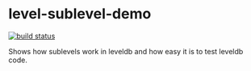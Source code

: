 # level-sublevel-demo
[![build status](https://secure.travis-ci.org/thlorenz/level-sublevel-demo.png)](http://travis-ci.org/thlorenz/level-sublevel-demo)

Shows how sublevels work in leveldb and how easy it is to test leveldb code.

